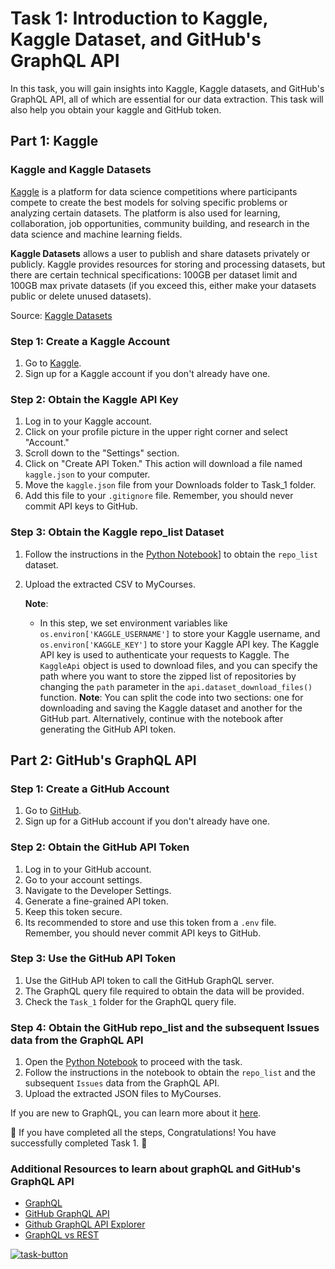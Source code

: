 # Task 1: Introduction to Kaggle, Kaggle Dataset, and GitHub's GraphQL API

In this task, you will gain insights into Kaggle, Kaggle datasets, and GitHub's GraphQL API, all of which are essential for our data extraction. This task will also help you obtain your kaggle and GitHub token.

<!-- 🔗 **Click through the demo** to familiarize yourself with the steps required: [Task 1 Demo](https://app.supademo.com/embed/7EtskutdCC93mvxG_ZEdV) -->

## Part 1: Kaggle

### Kaggle and Kaggle Datasets

[Kaggle](https://www.coursera.org/articles/kaggle) is a platform for data science competitions where participants compete to create the best models for solving specific problems or analyzing certain datasets. The platform is also used for learning, collaboration, job opportunities, community building, and research in the data science and machine learning fields.

**Kaggle Datasets** allows a user to publish and share datasets privately or publicly. Kaggle provides resources for storing and processing datasets, but there are certain technical specifications: 100GB per dataset limit and 100GB max private datasets (if you exceed this, either make your datasets public or delete unused datasets).

Source: [Kaggle Datasets](https://www.kaggle.com/docs/datasets)

### Step 1: Create a Kaggle Account

1. Go to [Kaggle](https://www.kaggle.com/).
2. Sign up for a Kaggle account if you don't already have one.

### Step 2: Obtain the Kaggle API Key

1. Log in to your Kaggle account.
2. Click on your profile picture in the upper right corner and select "Account."
3. Scroll down to the "Settings" section.
4. Click on "Create API Token." This action will download a file named `kaggle.json` to your computer.
5. Move the `kaggle.json` file from your Downloads folder to Task_1 folder.
6. Add this file to your `.gitignore` file. Remember, you should never commit API keys to GitHub.


### Step 3: Obtain the Kaggle repo_list Dataset
1. Follow the instructions in the [Python Notebook](/Tasks/Task_1/task_1.ipynb)] to obtain the `repo_list` dataset.
2. Upload the extracted CSV to MyCourses.
   
   **Note**:
   - In this step, we set environment variables like `os.environ['KAGGLE_USERNAME']` to store your Kaggle username, and `os.environ['KAGGLE_KEY']` to store your Kaggle API key. The Kaggle API key is used to authenticate your requests to Kaggle. The `KaggleApi` object is used to download files, and you can specify the path where you want to store the zipped list of repositories by changing the `path` parameter in the `api.dataset_download_files()` function. 
   **Note**: You can split the code into two sections: one for downloading and saving the Kaggle dataset and another for the GitHub part. Alternatively, continue with the notebook after generating the GitHub API token.


## Part 2: GitHub's GraphQL API

<!-- 🔗 **Click through the demo** to learn more about GitHub's GraphQL API: [GitHub's GraphQL API Demo](https://app.supademo.com/embed/Suz5pnDrt_pFS81gg5vM4) -->

### Step 1: Create a GitHub Account

1. Go to [GitHub](https://github.com/).
2. Sign up for a GitHub account if you don't already have one.

### Step 2: Obtain the GitHub API Token

1. Log in to your GitHub account.
2. Go to your account settings.
3. Navigate to the Developer Settings.
4. Generate a fine-grained API token.
5. Keep this token secure.
6. Its recommended to store and use this token from a `.env` file. Remember, you should never commit API keys to GitHub.

### Step 3: Use the GitHub API Token

1. Use the GitHub API token to call the GitHub GraphQL server.
2. The GraphQL query file required to obtain the data will be provided.
3. Check the `Task_1` folder for the GraphQL query file.

### Step 4: Obtain the GitHub repo_list and the subsequent Issues data from the GraphQL API
1. Open the [Python Notebook](/Tasks/Task_1/task_1.ipynb) to proceed with the task. 
2. Follow the instructions in the notebook to obtain the `repo_list` and the subsequent `Issues` data from the GraphQL API.
3. Upload the extracted JSON files to MyCourses.

If you are new to GraphQL, you can learn more about it [here](https://graphql.org/).

🎉 If you have completed all the steps, Congratulations! You have successfully completed Task 1. 🎉

### Additional Resources to learn about graphQL and GitHub's GraphQL API

- [GraphQL](https://graphql.org/)
- [GitHub GraphQL API](https://docs.github.com/en/graphql)
- [Github GraphQL API Explorer](https://docs.github.com/en/graphql/overview/explorer)
- [GraphQL vs REST](https://www.apollographql.com/blog/graphql-vs-rest-5d425123e34b/)



[![task-button]][Shield]
<!-----------BUTTON----------------------------------------------------------------->

[task-button]: https://img.shields.io/badge/Let's_jump_to_task_2-F76902?style=for-the-badge

[Shield]: ../Task_2/task_2.md
